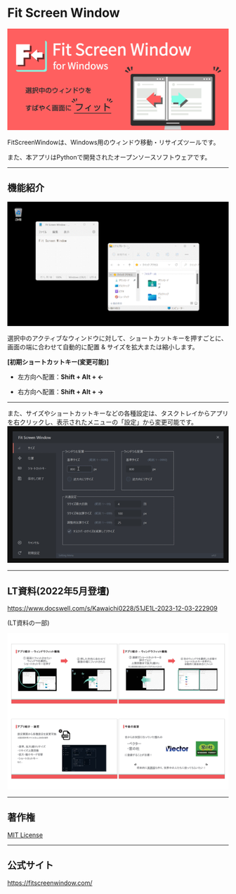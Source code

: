 # Fit Screen Window

<img src="logo-promotion.png" width="600px">

FitScreenWindowは、Windows用のウィンドウ移動・リサイズツールです。

また、本アプリはPythonで開発されたオープンソースソフトウェアです。

***

## 機能紹介

<img src="demonstration-moveresizewindow.gif" width="600px">

選択中のアクティブなウィンドウに対して、ショートカットキーを押すごとに、画面の端に合わせて自動的に配置 & サイズを拡大または縮小します。

<b>[初期ショートカットキー(変更可能)]</b>

- 左方向へ配置：<b>Shift + Alt + ←</b>

- 右方向へ配置：<b>Shift + Alt + →</b>

***

また、サイズやショートカットキーなどの各種設定は、タスクトレイからアプリを右クリックし、表示されたメニューの「設定」から変更可能です。
<img src="demonstration-settingmenu.gif" width="600px">

***

## LT資料(2022年5月登壇)

https://www.docswell.com/s/Kawaichi0228/51JE1L-2023-12-03-222909

(LT資料の一部)

<img src="lt-preview.jpg" width="600px">

***

## 著作権

[MIT License](https://opensource.org/licenses/MIT)

***

## 公式サイト

https://fitscreenwindow.com/
